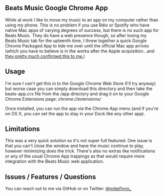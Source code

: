 ## Beats Music Google Chrome App

While at work I like to move my music to an app on my computer rather than using my phone. This is no problem if you use Rdio or Spotify who have native Mac apps of varying degrees of success, but there is no such app for Beats Music. They do have a web presence though, so after losing my Beats Music tab for the upteenth time, I threw together a quick Google Chrome Packaged App to tide me over until the official Mac app arrives (which you have to believe is in the works after the Apple acquisition...and [they pretty much confirmed this to me.](https://twitter.com/mikeflynn_/status/487703510947860480))

## Usage

I'm sure I can't get this in to the Google Chrome Web Store (I'll try anyway) but worse case you can simply download this directory and then take the beats-app.crx file from the /app directory and drag it on to your Google Chrome Extensions page: *chrome://extensions/*

Once installed, you can run the app via the Chrome App menu (and if you're on OS X, you can set the app to stay in your Dock like any other app).

## Limitations

This was a very quick solution so it's not super full featured. One issue is that you can't close the window and have the music continue to play, however minimizing does the trick. There's also no extras like notifications or any of the usual Chrome App trappings as that would require more integration with the Beats Music web application.

## Issues / Features / Questions

You can reach out to me via GitHub or on Twitter: [@mikeflynn_](https://twitter.com/mikeflynn_)